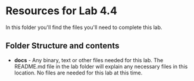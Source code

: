 # Resources for Lab 4.4

In this folder you'll find the files you'll need to complete this lab. 

## Folder Structure and contents

  * **docs** - Any binary, text or other files needed for this lab. The README.md file in the lab folder will explain any necessary files in this location. No files are needed for this lab at this time.
